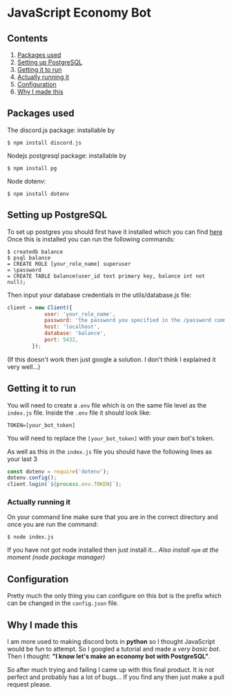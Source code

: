 # JavaScript Economy Bot

## Contents
1. [Packages used](https://github.com/MhmCats/discord-js-economy/new/main?readme=1#packages-used)
2. [Setting up PostgreSQL](https://github.com/MhmCats/discord-js-economy/new/main?readme=1#setting-up-postgresql)
3. [Getting it to run](https://github.com/MhmCats/discord-js-economy/new/main?readme=1#gettingg-it-to-run)
4. [Actually running it](https://github.com/MhmCats/discord-js-economy/new/main?readme=1#actually-running-it)
5. [Configuration](https://github.com/MhmCats/discord-js-economy/new/main?readme=1#configuration)
6. [Why I made this](https://github.com/MhmCats/discord-js-economy/new/main?readme=1#why-i-made-this)

## Packages used
The discord.js package: installable by 
```
$ npm install discord.js
```

Nodejs postgresql package: installable by 
```
$ npm install pg
```
Node dotenv:
```
$ npm install dotenv
```
## Setting up PostgreSQL
To set up postgres you should first have it installed which you can find [here](https://www.postgresql.org/download/)
Once this is installed you can run the following commands:
```
$ createdb balance
$ psql balance
= CREATE ROLE [your_role_name] superuser
= \password
= CREATE TABLE balance(user_id text primary key, balance int not null);
```

Then input your database credentials in the utils/database.js file:

```js
client = new Client({
            user: 'your_role_name',
            password: 'the password you specified in the /password command',
            host: 'localhost',
            database: 'balance',
            port: 5432,
        });
```
(If this doesn't work then just google a solution. I don't think I explained it very well...)

## Getting it to run
You will need to create a .`env` file which is on the same file level as the `index.js` file.
Inside the `.env` file it should look like:
```
TOKEN=[your_bot_token]
```
You will need to replace the `[your_bot_token]` with your own bot's token.

As well as this in the `index.js` file you should have the following lines as your last 3
```js
const dotenv = require('dotenv');
dotenv.config();
client.login(`${process.env.TOKEN}`);
```

### Actually running it
On your command line make sure that you are in the correct directory and once you are run the command: 
```
$ node index.js
```
If you have not got node installed then just install it...
*Also install `npm` at the moment (node package manager)*

## Configuration
Pretty much the only thing you can configure on this bot is the prefix which can be changed in the `config.json` file.

## Why I made this
I am more used to making discord bots in **python** so I thought JavaScript would be fun to attempt. So I googled a tutorial and made a *very basic bot*. Then I thought: **"I know let's make an economy bot with PostgreSQL"**.

So after much trying and failing I came up with this final product. It is not perfect and probably has a lot of bugs... If you find any then just make a pull request please.
